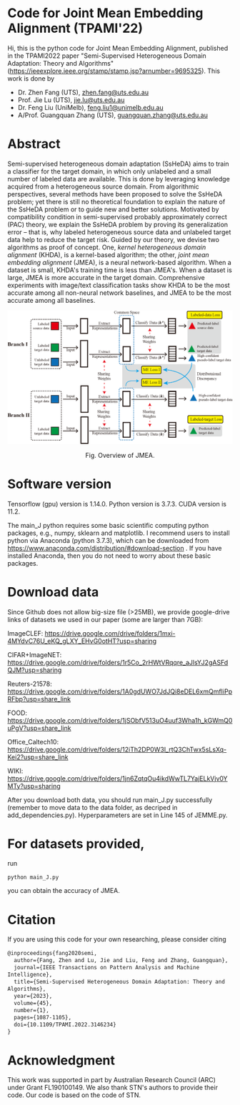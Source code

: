 # Code for Joint Mean Embedding Alignment (TPAMI'22)
Hi, this is the python code for Joint Mean Embedding Alignment, published in the TPAMI2022 paper "Semi-Supervised Heterogeneous Domain Adaptation: Theory and Algorithms" (https://ieeexplore.ieee.org/stamp/stamp.jsp?arnumber=9695325). This work is done by 

- Dr. Zhen Fang (UTS), zhen.fang@uts.edu.au
- Prof. Jie Lu (UTS), jie.lu@uts.edu.au
- Dr. Feng Liu (UniMelb), feng.liu1@unimelb.edu.au
- A/Prof. Guangquan Zhang (UTS), guangquan.zhang@uts.edu.au

# Abstract
Semi-supervised heterogeneous domain adaptation (SsHeDA) aims to train a classifier for the target domain, in which only unlabeled and a small number of labeled data are available. This is done by leveraging knowledge acquired from a heterogeneous source domain. From algorithmic perspectives, several methods have been proposed to solve the SsHeDA problem; yet there is still no theoretical foundation to explain the nature of the SsHeDA problem or to guide new and better solutions. Motivated by compatibility condition in semi-supervised probably approximately correct (PAC) theory, we explain the SsHeDA problem by proving its generalization error – that is, why labeled heterogeneous source data and unlabeled target data help to reduce the target risk. Guided by our theory, we devise two algorithms as proof of concept. One, *kernel heterogeneous domain alignment* (KHDA), is a kernel-based algorithm; the other, *joint mean embedding alignment* (JMEA), is a neural network-based algorithm. When a dataset is small, KHDA's training time is less than JMEA's. When a dataset is large, JMEA is more accurate in the target domain. Comprehensive experiments with image/text classification tasks show KHDA to be the most accurate among all non-neural network baselines, and JMEA to be the most accurate among all baselines.

<p align="center">
    <img src="JEMME.png" width="800"\>
</p>
<p align="center">
Fig. Overview of JMEA.
</p>

# Software version
Tensorflow (gpu) version is 1.14.0. Python version is 3.7.3. CUDA version is 11.2.

The main_J python requires some basic scientific computing python packages, e.g., numpy, sklearn and matplotlib. I recommend users to install python via Anaconda (python 3.7.3), which can be downloaded from https://www.anaconda.com/distribution/#download-section . If you have installed Anaconda, then you do not need to worry about these basic packages.

# Download data

Since Github does not allow big-size file (>25MB), we provide google-drive links of datasets we used in our paper (some are larger than 7GB):

ImageCLEF: https://drive.google.com/drive/folders/1mxi-4MYdvC76U_eKQ_gLXY_EHvG0otHT?usp=sharing

CIFAR+ImageNET: https://drive.google.com/drive/folders/1r5Co_2rHWtVRqqre_aJlsYJ2gASFdQJM?usp=sharing

Reuters-21578: https://drive.google.com/drive/folders/1A0gdUWO7JdJQi8eDEL6xmQmfIiPpRFbp?usp=share_link

FOOD: https://drive.google.com/drive/folders/1jSObfV513uO4uuf3Wha1h_kGWmQ0uPgV?usp=share_link

Office_Caltech10: https://drive.google.com/drive/folders/12iTh2DP0W3l_rtQ3ChTwx5sLsXq-Kei2?usp=share_link

WIKI: https://drive.google.com/drive/folders/1jn6ZqtqOu4ikdWwTL7YajELkVjv0YMTy?usp=sharing

After you download both data, you should run main_J.py successfully (remember to move data to the data folder, as decriped in add_dependencies.py). Hyperparameters are set in Line 145 of JEMME.py.

# For datasets provided,

run

```
python main_J.py
```

you can obtain the accuracy of JMEA.


# Citation
If you are using this code for your own researching, please consider citing
```
@inproceedings{fang2020semi,
  author={Fang, Zhen and Lu, Jie and Liu, Feng and Zhang, Guangquan},
  journal={IEEE Transactions on Pattern Analysis and Machine Intelligence}, 
  title={Semi-Supervised Heterogeneous Domain Adaptation: Theory and Algorithms}, 
  year={2023},
  volume={45},
  number={1},
  pages={1087-1105},
  doi={10.1109/TPAMI.2022.3146234}
}
```

# Acknowledgment
This work was supported in part by Australian Research Council (ARC) under Grant FL190100149. We also thank STN's authors to provide their code. Our code is based on the code of STN.
